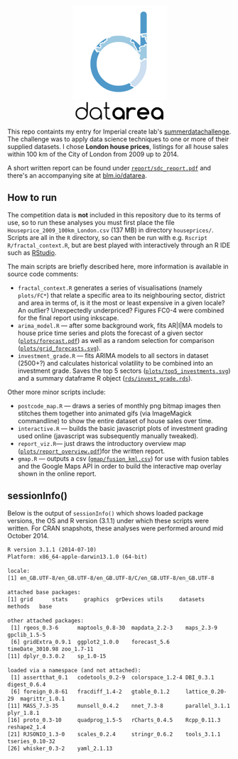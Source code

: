 <p align="center">
<img src="writeup/images/logo3_hires.png" /><br />
<img src="writeup/images/logotext.png" width="200" />
</p>

This repo containts my entry for Imperial create lab's [summerdatachallenge](http://summerdatachallenge.com). The challenge was to apply data science techniques to one or more of their supplied datasets. I chose **London house prices**, listings for all house sales within 100 km of the City of London from 2009 up to 2014.

A short written report can be found under [`report/sdc_report.pdf`](report/sdc_report.pdf) and there's an accompanying site at [blm.io/datarea](http://blm.io/datarea).

## How to run

The competition data is **not** included in this repository due to its terms of use, so to run these analyses you must first place the file `Houseprice_2009_100km_London.csv` (137 MB) in directory `houseprices/`. Scripts are all in the `R` directory, so can then be run with e.g. `Rscript R/fractal_context.R`, but are best played with interactively through an R IDE such as [RStudio](http://www.rstudio.com/).

The main scripts are briefly described here, more information is available in source code comments:

* `fractal_context.R` generates a series of visualisations (namely `plots/FC*`) that relate a specific area to its neighbouring sector, district and area in terms of, is it the most or least expensive in a given locale? An outlier? Unexpectedly underpriced? Figures FC0-4 were combined for the final report using inkscape.
* `arima_model.R` — after some background work, fits AR|I|MA models to house price time series and plots the forecast of a given sector ([`plots/forecast.pdf`](plots/forecast.pdf)) as well as a random selection for comparison ([`plots/grid_forecasts.svg`](plots/grid_forecasts.svg)).
* `investment_grade.R` — fits ARIMA models to all sectors in dataset (2500+?) and calculates historical volatility to be combined into an investment grade. Saves the top 5 sectors ([`plots/top5_investments.svg`](plots/top5_investments.svg)) and a summary dataframe R object ([`rds/invest_grade.rds`](rds/invest_grade.rds)).

Other more minor scripts include:
* `postcode_map.R` — draws a series of monthly png bitmap images then stitches them together into animated gifs (via ImageMagick commandline) to show the entire dataset of house sales over time.
* `interactive.R` — builds the basic javascript plots of investment grading used online (javascript was subsequently manually tweaked).
* `report_viz.R`— just draws the introductory overview map ([`plots/report_overview.pdf`](plots/report_overview.pdf))for the written report.
* `gmap.R` — outputs a csv ([`gmap/fusion_kml.csv`](gmap/fusion_kml.csv)) for use with fusion tables and the Google Maps API in order to build the interactive map overlay shown in the online report.


## sessionInfo()

Below is the output of `sessionInfo()` which shows loaded package versions, the OS and R version (3.1.1) under which these scripts were written. For CRAN snapshots, these analyses were performed around mid October 2014.

```
R version 3.1.1 (2014-07-10)
Platform: x86_64-apple-darwin13.1.0 (64-bit)

locale:
[1] en_GB.UTF-8/en_GB.UTF-8/en_GB.UTF-8/C/en_GB.UTF-8/en_GB.UTF-8

attached base packages:
[1] grid      stats     graphics  grDevices utils     datasets  methods   base     

other attached packages:
 [1] rgeos_0.3-6      maptools_0.8-30  mapdata_2.2-3    maps_2.3-9       gpclib_1.5-5    
 [6] gridExtra_0.9.1  ggplot2_1.0.0    forecast_5.6     timeDate_3010.98 zoo_1.7-11      
[11] dplyr_0.3.0.2    sp_1.0-15       

loaded via a namespace (and not attached):
 [1] assertthat_0.1   codetools_0.2-9  colorspace_1.2-4 DBI_0.3.1        digest_0.6.4    
 [6] foreign_0.8-61   fracdiff_1.4-2   gtable_0.1.2     lattice_0.20-29  magrittr_1.0.1  
[11] MASS_7.3-35      munsell_0.4.2    nnet_7.3-8       parallel_3.1.1   plyr_1.8.1      
[16] proto_0.3-10     quadprog_1.5-5   rCharts_0.4.5    Rcpp_0.11.3      reshape2_1.4    
[21] RJSONIO_1.3-0    scales_0.2.4     stringr_0.6.2    tools_3.1.1      tseries_0.10-32 
[26] whisker_0.3-2    yaml_2.1.13 
```
